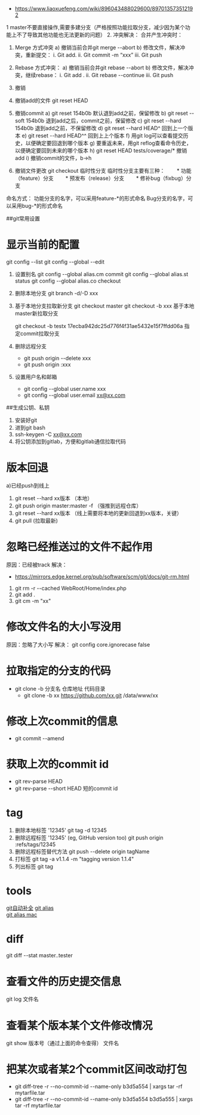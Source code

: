 -  https://www.liaoxuefeng.com/wiki/896043488029600/897013573512192 

1 master不要直接操作,需要多建分支（严格按照功能拉取分支，减少因为某个功能上不了导致其他功能也无法更新的问题）
2. 冲突解决：
合并产生冲突时：
1. Merge 方式冲突
a)	撤销当前合并git merge --abort
b)	修改文件，解决冲突，重新提交：
i.	Git add.
ii.	Git commit -m “xxx”
iii.	Git push

2. Rebase 方式冲突：
a)	撤销当前合并git rebase --abort
b)	修改文件，解决冲突，继续rebase：
i.	Git add .
ii.	Git rebase --continue
iii.	Git push

3. 撤销
1. 撤销add的文件 git reset HEAD <file>
2. 撤销commit
a)	git reset 154b0b 默认退到add之前，保留修改
b)	git reset --soft 154b0b 退到add之后，commit之前，保留修改
c)	git reset --hard 154b0b 退到add之前，不保留修改
d)  git reset --hard HEAD^ 回到上一个版本
e)  git reset --hard HEAD^^ 回到上上个版本
f)  用git log可以查看提交历史，以便确定要回退到哪个版本
g)  要重返未来，用git reflog查看命令历史，以便确定要回到未来的哪个版本
h)  git reset HEAD tests/coverage/* 撤销add
i)  撤销commit的文件，b->h 

3. 撤销文件更改 git checkout <file>
临时性分支
临时性分支主要有三种：
　　* 功能（feature）分支
　　* 预发布（release）分支
　　* 修补bug（fixbug）分支

命名方式：
功能分支的名字，可以采用feature-*的形式命名
Bug分支的名字，可以采用bug-*的形式命名


##git常用设置

# 显示当前的配置
git config --list
git config --global --edit

1. 设置别名
git config --global alias.cm commit
git config --global alias.st status
git config --global alias.co checkout

2. 删除本地分支 
   git branch -d/-D xxx
3. 基于本地分支拉取新分支
	git checkout master
	git checkout -b xxx 基于本地master新拉取分支
	
	git checkout -b testx 17ecba942dc25d776f4f31ae5432e15f7ffdd06a 指定commit拉取分支
4. 删除远程分支
   * git push origin --delete xxx
   * git push origin :xxx
   
5. 设置用户名和邮箱
   * git config --global  user.name xxx
   * git config --global  user.email xx@xx.com

##生成公钥、私钥
1. 安装好git
2. 进到git bash
3. ssh-keygen -C xx@xx.com
4. 将公钥添加到gitlab，方便和gitlab通信拉取代码



# 版本回退
a)已经push到线上
1. git reset --hard xx版本 （本地）
2. git push origin master:master -f （强推到远程仓库）
3. git reset --hard xx版本 （线上需要将本地的更新回退到xx版本，关键）
4. git pull (拉取最新)

# 忽略已经推送过的文件不起作用
原因：已经被track
解决：
  * https://mirrors.edge.kernel.org/pub/software/scm/git/docs/git-rm.html
1. git rm -r --cached WebRoot/Home/index.php
2. git add .
3. git cm -m "xx"

# 修改文件名的大小写没用
原因：忽略了大小写
解决：
git config core.ignorecase false


# 拉取指定的分支的代码
* git clone -b 分支名 仓库地址 代码目录
    * git clone -b xx https://github.com/xx.git /data/www/xx

# 修改上次commit的信息
* git commit --amend

# 获取上次的commit id
* git rev-parse HEAD
* git rev-parse --short HEAD 短的commit id

# tag
1) 删除本地标签 '12345'
    git tag -d 12345
2) 删除远程标签 '12345' (eg, GitHub version too)
    git push origin :refs/tags/12345
3) 删除远程标签替代方法
    git push --delete origin tagName
4) 打标签
    git tag -a v1.1.4 -m "tagging version 1.1.4"
5) 列出标签
    git tag

# tools
[git自动补全](../mac/git自动补全.md) 
[git alias](../linux/gitalias.md)  
[git alias mac](../mac/alias.md)  

# diff
git diff --stat master..tester

# 查看文件的历史提交信息
git log 文件名

# 查看某个版本某个文件修改情况
git show 版本号（通过上面的命令查得）  文件名

# 把某次或者某2个commit区间改动打包
- git diff-tree -r --no-commit-id --name-only b3d5a554 | xargs tar -rf mytarfile.tar
- git diff-tree -r --no-commit-id --name-only b3d5a554  b3d5a555 | xargs tar -rf mytarfile.tar


	
